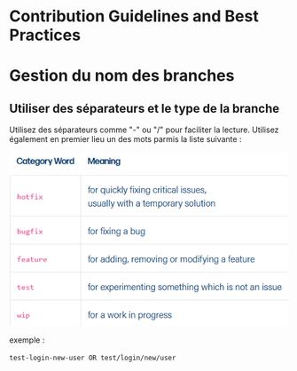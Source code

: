 # Contribution Guidelines and Best Practices

# Gestion du nom des branches

## Utiliser des séparateurs et le type de la branche

Utilisez des séparateurs comme "-" ou "/" pour faciliter la lecture.
Utilisez également en premier lieu un des mots parmis la liste suivante :

![](https://github.com/UNamurCSFaculty/2324_INFOM126_GROUPE_02/blob/main/docs/contrib_img/word.png)

exemple :

`test-login-new-user OR test/login/new/user`
